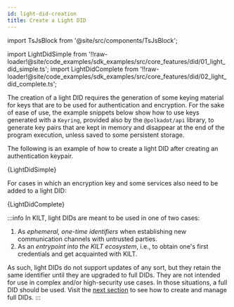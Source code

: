 ```yaml
---
id: light-did-creation
title: Create a Light DID
---
```


import TsJsBlock from '@site/src/components/TsJsBlock';

import LightDidSimple from '!!raw-loader!@site/code_examples/sdk_examples/src/core_features/did/01_light_did_simple.ts';
import LightDidComplete from '!!raw-loader!@site/code_examples/sdk_examples/src/core_features/did/02_light_did_complete.ts';

The creation of a light DID requires the generation of some keying material for keys that are to be used for authentication and encryption.
For the sake of ease of use, the example snippets below show how to use keys generated with a `Keyring`, provided also by the `@polkadot/api` library, to generate key pairs that are kept in memory and disappear at the end of the program execution, unless saved to some persistent storage.

The following is an example of how to create a light DID after creating an authentication keypair.

<TsJsBlock>
  {LightDidSimple}
</TsJsBlock>

For cases in which an encryption key and some services also need to be added to a light DID:

<TsJsBlock>
  {LightDidComplete}
</TsJsBlock>

:::info
In KILT, light DIDs are meant to be used in one of two cases:

1. As *ephemeral, one-time identifiers* when establishing new communication channels with untrusted parties.
2. As an *entrypoint into the KILT ecosystem*, i.e., to obtain one's first credentials and get acquainted with KILT.

As such, light DIDs do not support updates of any sort, but they retain the same identifier until they are upgraded to full DIDs.
They are not intended for use in complex and/or high-security use cases.
In those situations, a full DID should be used.
Visit the [next section](./02_full_did_creation.md) to see how to create and manage full DIDs.
:::
